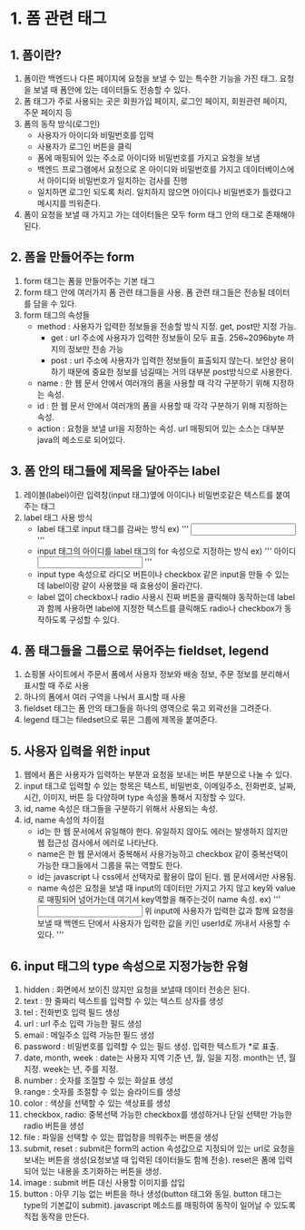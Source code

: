 # 1. 폼 관련 태그
## 1. 폼이란?
1. 폼이란 백엔드나 다른 페이지에 요청을 보낼 수 있는 특수한 기능을 가진 태그. 요청을 보낼 때 폼안에 있는 데이터들도 전송할 수 있다. 
2. 폼 태그가 주로 사용되는 곳은 회원가입 페이지, 로그인 페이지, 회원관련 페이지, 주문 페이지 등 
3. 폼의 동작 방식(로그인)
    - 사용자가 아이디와 비밀번호를 입력 
    - 사용자가 로그인 버튼을 클릭
    - 폼에 매핑되어 있는 주소로 아이디와 비밀번호를 가지고 요청을 보냄 
    - 백엔드 프로그램에서 요청으로 온 아이디와 비밀번호를 가지고 데이터베이스에서 아이디와 비밀번호가 일치하는 검사를 진행
    - 일치하면 로그인 되도록 처리. 일치하지 않으면 아이디나  비밀번호가 틀렸다고 메시지를 띄워준다. 
4. 폼이 요청을 보낼 때 가지고 가는 데이터들은 모두 form 태그 안의 태그로 존재해야된다.

## 2. 폼을 만들어주는 form
1. form 태그는 폼을 만들어주는 기본 태그 
2. form 태그 안에 여러가지 폼 관련 태그들을 사용. 폼 관련 태그들은 전송될 데이터를 담을 수 있다. 
3. form 태그의 속성들
    - method : 사용자가 입력한 정보들을 전송할 방식 지정. get, post만 지정 가능.
        - get : url 주소에 사용자가 입력한 정보들이 모두 표출. 256~2096byte 까지의 정보만 전송 가능 
        - post : url 주소에 사용자가 입력한 정보들이 표출되지 않는다. 보안상 용이하기 때문에 중요한 정보를 넘길때는 거의 대부분 post방식으로 사용한다.
    - name : 한 웹 문서 안에서 여러개의 폼을 사용할 때 각각 구분하기 위해 지정하는 속성.
    - id : 한 웹 문서 안에서 여러개의 폼을 사용할 때 각각 구분하기 위해 지정하는 속성. 
    - action : 요청을 보낼 url을 지정하는 속성. url 매핑되어 있는 소스는 대부분 java의 메소드로 되어있다. 

## 3. 폼 안의 태그들에 제목을 달아주는 label 
1. 레이블(label)이란 입력창(input 태그)옆에 아이디나 비밀번호같은 텍스트를 붙여주는 태그 
2. label 태그 사용 방식
    - label 태그로 input 태그를 감싸는 방식 
        ex) '''
            <label>
                <input type="text">
            </label>
            '''
    - input 태그의 아이디를 label 태그의 for 속성으로 지정하는 방식 
    ex) '''
            <label for="userId">아이디</label>
            <input id="userId" type="text">
        '''
    - input type 속성으로 라디오 버튼이나 checkbox 같은 input을 만들 수 있는데 label이랑 같이 사용했을 때 효용성이 올라간다. 
    - label 없이 checkbox나 radio 사용시 진짜 버튼을 클릭해야 동작하는데 label과 함께 사용하면 label에 지정한 텍스트를 클릭해도 radio나 checkbox가 동작하도록 구성할 수 있다. 

## 4. 폼 태그들을 그룹으로 묶어주는 fieldset, legend
1. 쇼핑몰 사이트에서 주문서 폼에서 사용자 정보와 배송 정보, 주문 정보를 분리해서 표시할 때 주로 사용 
2. 하나의 폼에서 여러 구역을 나눠서 표시할 때 사용 
3. fieldset 태그는 폼 안의 태그들을 하나의 영역으로 묶고 외곽선을 그려준다. 
4. legend 태그는 filedset으로 묶은 그룹에 제목을 붙여준다. 

## 5. 사용자 입력을 위한 input
1. 웹에서 폼은 사용자가 입력하는 부분과 요청을 보내는 버튼 부분으로 나눌 수 있다. 
2. input 태그로 입력할 수 있는 항목은 텍스트, 비밀번호, 이메일주소, 전화번호, 날짜, 시간, 이미지, 버튼 등 다양하며 type 속성을 통해서 지정할 수 있다. 
3. id, name 속성은 태그들을 구분하기 위해서 사용되는 속성. 
4. id, name 속성의 차이점
    - id는 한 웹 문서에서 유일해야 한다. 유일하지 않아도 에러는 발생하지 않지만 웹 접근성 검사에서 에러로 나타난다. 
    - name은 한 웹 문서에서 중복해서 사용가능하고 checkbox 같이 중복선택이 가능한 태그들에서 그룹을 묶는 역할도 한다. 
    - id는 javascript 나 css에서 선택자로 활용이 많이 된다. 웹 문서에서만 사용됨. 
    - name 속성은 요청을 보낼 때 input의 데이터만 가지고 가지 않고 key와 value로 매핑되어 넘어가는데 여기서 key역할을 해주는것이 name 속성. 
        ex) '''
            <input type="text" name="userId">
            위 input에 사용자가 입력한 값과 함께 요청을 보낼 때 백엔드 단에서 사용자가 입력한 값을 키인 userId로 꺼내서 사용할 수 있다. 
            '''

## 6. input 태그의 type 속성으로 지정가능한 유형
1. hidden : 화면에서 보이진 않지만 요청을 보낼때 데이터 전송은 된다. 
2. text : 한 줄짜리 텍스트를 입력할 수 있는 텍스트 상자를 생성 
3. tel : 전화번호 입력 필드 생성 
4. url : url 주소 입력 가능한 필드 생성 
5. email : 메일주소 입력 가능한 필드 생성 
6. password : 비밀번호를 입력할 수 있는 필드 생성. 입력한 텍스트가 *로 표출. 
7. date, month, week : date는 사용자 지역 기준 년, 월, 일을 지정. month는 년, 월 지정. week는 년, 주를 지정. 
8. number : 숫자를 조절할 수 있는 화살표 생성
9. range : 숫자를 조절할 수 있는 슬라이드를 생성 
10. color : 색상을 선택할 수 있는 색상표를 생성 
11. checkbox, radio: 중복선택 가능한 checkbox를 생성하거나 단일 선택만 가능한 radio 버튼을 생성 
12. file : 파일을 선택할 수 있는 팝업창을 띄워주는 버튼을 생성 
13. submit, reset : submit은 form의 action 속성값으로 지정되어 있는 url로 요청을 보내는 버튼을 생성(요청보낼 때 입력된 데이터들도 함께 전송).
    reset은 폼에 입력되어 있는 내용을 초기화하는 버튼을 생성. 
14. image : submit 버튼 대신 사용할 이미지를 삽입 
15. button : 아무 기능 없는 버튼을 하나 생성(button 태그와 동일. button 태그는 type의 기본값이 submit). javascript 메소드를 매핑하여 동작이 일어날 수 있도록 직접 동작을 만든다. 

